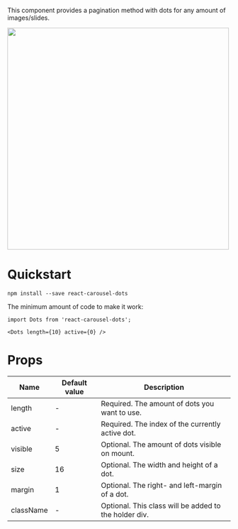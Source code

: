 ﻿This component provides a pagination method with dots for any amount of images/slides.

<img src="https://i.imgur.com/TVIRA8z.gif" width="500" />

# Quickstart

    npm install --save react-carousel-dots
The minimum amount of code to make it work:

    import Dots from 'react-carousel-dots';
    
    <Dots length={10} active={0} />

# Props

| Name | Default value | Description |
|--|--|--|
| length | - | Required. The amount of dots you want to use. |
| active | - | Required. The index of the currently active dot. |
| visible | 5 | Optional. The amount of dots visible on mount. |
| size | 16 | Optional. The width and height of a dot. |
| margin | 1 | Optional. The right- and left-margin of a dot. |
| className | - | Optional. This class will be added to the holder div. |



